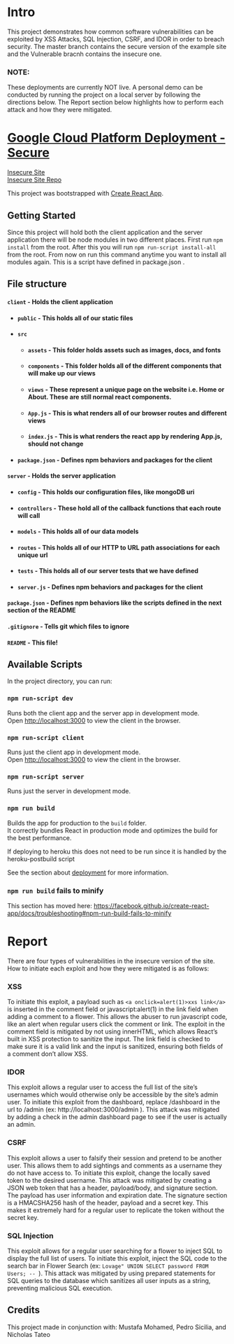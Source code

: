 # Intro

This project demonstrates how common software vulnerabilities can be exploited by XSS Attacks, SQL Injection, CSRF, and IDOR in order to breach security.
The master branch contains the secure version of the example site and the Vulnerable bracnh contains the insecure one.

### NOTE: 
These deployments are currently NOT live. A personal demo can be conducted by running the project on a local server by following the directions below. The Report section below highlights how to perform each attack and how they were mitigated.

# [Google Cloud Platform Deployment - Secure](https://minip1-272004.appspot.com/Home)

[Insecure Site](https://minip1-vulnerable-272103.appspot.com/home)  
[Insecure Site Repo](https://github.com/kvinthms/SoftwareSecurityDemo/tree/Vulnerable)  

This project was bootstrapped with [Create React App](https://github.com/facebook/create-react-app).

## Getting Started

Since this project will hold both the client application and the server application there will be node modules in two different places. First run `npm install` from the root. After this you will run `npm run-script install-all` from the root. From now on run this command anytime you want to install all modules again. This is a script 
have defined in package.json .

## File structure
#### `client` - Holds the client application
- #### `public` - This holds all of our static files
- #### `src`
    - #### `assets` - This folder holds assets such as images, docs, and fonts
    - #### `components` - This folder holds all of the different components that will make up our views
    - #### `views` - These represent a unique page on the website i.e. Home or About. These are still normal react components.
    - #### `App.js` - This is what renders all of our browser routes and different views
    - #### `index.js` - This is what renders the react app by rendering App.js, should not change
- #### `package.json` - Defines npm behaviors and packages for the client
#### `server` - Holds the server application
- #### `config` - This holds our configuration files, like mongoDB uri
- #### `controllers` - These hold all of the callback functions that each route will call
- #### `models` - This holds all of our data models
- #### `routes` - This holds all of our HTTP to URL path associations for each unique url
- #### `tests` - This holds all of our server tests that we have defined
- #### `server.js` - Defines npm behaviors and packages for the client
#### `package.json` - Defines npm behaviors like the scripts defined in the next section of the README
#### `.gitignore` - Tells git which files to ignore
#### `README` - This file!


## Available Scripts

In the project directory, you can run:

### `npm run-script dev`

Runs both the client app and the server app in development mode.<br>
Open [http://localhost:3000](http://localhost:3000) to view the client in the browser.

### `npm run-script client`

Runs just the client app in development mode.<br>
Open [http://localhost:3000](http://localhost:3000) to view the client in the browser.


### `npm run-script server`

Runs just the server in development mode.<br>


### `npm run build`

Builds the app for production to the `build` folder.<br>
It correctly bundles React in production mode and optimizes the build for the best performance.

If deploying to heroku this does not need to be run since it is handled by the heroku-postbuild script<br>

See the section about [deployment](https://facebook.github.io/create-react-app/docs/deployment) for more information.

### `npm run build` fails to minify

This section has moved here: https://facebook.github.io/create-react-app/docs/troubleshooting#npm-run-build-fails-to-minify

# Report

There are four types of vulnerabilities in the insecure version of the site. How to initiate each exploit and how they were mitigated is as follows:

### XSS
To initiate this exploit, a payload such as ```<a onclick=alert(1)>xxs link</a>``` is inserted in the comment field or javascript:alert(1) in the link field when adding a comment to a flower. This allows the abuser to run javascript code, like an alert when regular users click the comment or link. The exploit in the comment field is mitigated by not using innerHTML, which allows React’s built in XSS protection to sanitize the input. The link field is checked to make sure it is a valid link and the input is sanitized, ensuring both fields of a comment don’t allow XSS.

### IDOR
This exploit allows a regular user to access the full list of the site’s usernames which would otherwise only be accessible by the site’s admin user. To initiate this exploit from the dashboard, replace /dashboard in the url to /admin (ex: http://localhost:3000/admin ). This attack was mitigated by adding a check in the admin dashboard page to see if the user is actually an admin.

### CSRF
This exploit allows a user to falsify their session and pretend to be another user. This allows them to add sightings and comments as a username they do not have access to. To initiate this exploit, change the locally saved token to the desired username. This attack was mitigated by creating a JSON web token that has a header, payload/body, and signature section. The payload has user information and expiration date. The signature section is a HMACSHA256 hash of the header, payload and a secret key. This makes it extremely hard for a regular user to replicate the token without the secret key.

### SQL Injection
This exploit allows for a regular user searching for a flower to inject SQL to display the full list of users. To initiate this exploit, inject the SQL code to the search bar in Flower Search (ex: ```Lovage" UNION SELECT password FROM Users; -- ```). This attack was mitigated by using prepared statements for SQL queries to the database which sanitizes all user inputs as a string, preventing malicious SQL execution.

## Credits

This project made in conjunction with: Mustafa Mohamed, Pedro Sicilia, and Nicholas Tateo
